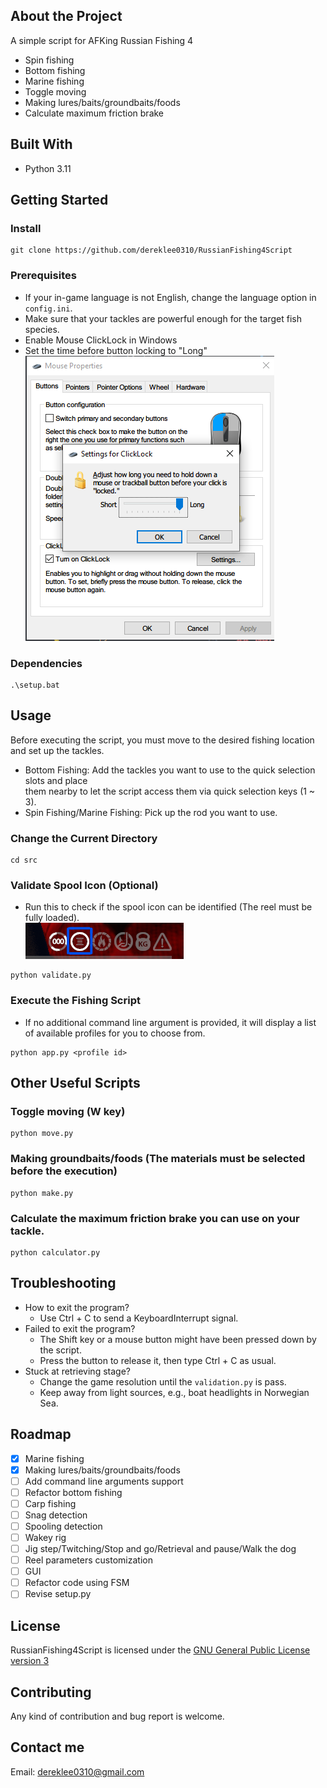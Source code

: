 ## About the Project
A simple script for AFKing Russian Fishing 4  
- Spin fishing
- Bottom fishing
- Marine fishing
- Toggle moving
- Making lures/baits/groundbaits/foods
- Calculate maximum friction brake

## Built With
* Python 3.11 
  
## Getting Started
### Install
```
git clone https://github.com/dereklee0310/RussianFishing4Script
```
### Prerequisites
- If your in-game language is not English, change the language option in `config.ini`.
- Make sure that your tackles are powerful enough for the target fish species.
- Enable Mouse ClickLock in Windows  
- Set the time before button locking to "Long"  
![ClickLock](/static/readme/clicklock.png) 

### Dependencies
```
.\setup.bat
```

## Usage
Before executing the script, you must move to the desired fishing location and set up the tackles.
- Bottom Fishing: Add the tackles you want to use to the quick selection slots and place  
them nearby to let the script access them via quick selection keys (1 ~ 3).
- Spin Fishing/Marine Fishing: Pick up the rod you want to use.

### Change the Current Directory
```
cd src
```

### Validate Spool Icon (Optional)
- Run this to check if the spool icon can be identified (The reel must be fully loaded).  
![Status](/static/readme/status.png)
```
python validate.py
```

### Execute the Fishing Script
- If no additional command line argument is provided, it will display a list of available profiles for you to choose from.
```
python app.py <profile id>
```

## Other Useful Scripts
### Toggle moving (W key)
```
python move.py
```

### Making groundbaits/foods (The materials must be selected before the execution)
```
python make.py
```

### Calculate the maximum friction brake you can use on your tackle.
```
python calculator.py
```

## Troubleshooting
- How to exit the program?
  - Use Ctrl + C to send a KeyboardInterrupt signal.
- Failed to exit the program?
  - The Shift key or a mouse button might have been pressed down by the script.
  - Press the button to release it, then type Ctrl + C as usual.  
- Stuck at retrieving stage?
  - Change the game resolution until the `validation.py` is pass.
  - Keep away from light sources, e.g., boat headlights in Norwegian Sea.

## Roadmap
- [x] Marine fishing
- [x] Making lures/baits/groundbaits/foods
- [ ] Add command line arguments support
- [ ] Refactor bottom fishing
- [ ] Carp fishing
- [ ] Snag detection
- [ ] Spooling detection
- [ ] Wakey rig
- [ ] Jig step/Twitching/Stop and go/Retrieval and pause/Walk the dog
- [ ] Reel parameters customization
- [ ] GUI
- [ ] Refactor code using FSM
- [ ] Revise setup.py

## License
RussianFishing4Script is licensed under the [GNU General Public License version 3](LICENSE)

## Contributing 
Any kind of contribution and bug report is welcome.
## Contact me
Email: dereklee0310@gmail.com 
